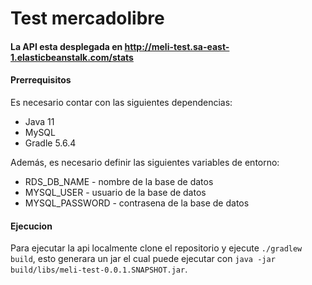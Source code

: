 # Test mercadolibre
#### La API esta desplegada en http://meli-test.sa-east-1.elasticbeanstalk.com/stats

#### Prerrequisitos
Es necesario contar con las siguientes dependencias:
* Java 11
* MySQL
* Gradle 5.6.4

Además, es necesario definir las siguientes variables de entorno:
* RDS_DB_NAME - nombre de la base de datos
* MYSQL_USER - usuario de la base de datos
* MYSQL_PASSWORD - contrasena de la base de datos

#### Ejecucion
Para ejecutar la api localmente clone el repositorio y ejecute ```./gradlew build```, esto generara un jar el cual puede ejecutar 
con ```java -jar build/libs/meli-test-0.0.1.SNAPSHOT.jar```.

